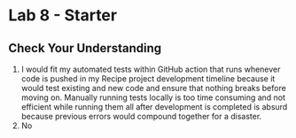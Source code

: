 # Lab 8 - Starter

## Check Your Understanding
1. I would fit my automated tests within GitHub action that runs whenever code is pushed in my Recipe project development timeline because it would test existing and new code and ensure that nothing breaks before moving on. Manually running tests locally is too time consuming and not efficient while running them all after development is completed is absurd because previous errors would compound together for a disaster.
2. No
